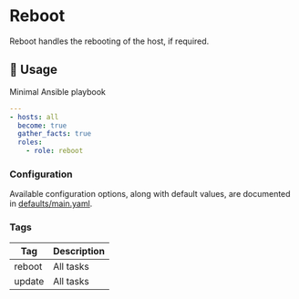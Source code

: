 # Reboot

Reboot handles the rebooting of the host, if required.

## 🚀 Usage

Minimal Ansible playbook

```yaml
---
- hosts: all
  become: true
  gather_facts: true
  roles:
    - role: reboot
```

### Configuration

Available configuration options, along with default values, are documented in [defaults/main.yaml](defaults/main.yaml).

### Tags

| Tag | Description |
| --- | ----------- |
| reboot | All tasks |
| update | All tasks |
